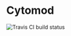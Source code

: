 # Cytomod #

![Travis CI build status](https://magnum.travis-ci.com/cviner/cytomod.svg?token=zyHycrt21uuxM59vqC2x&branch=master)